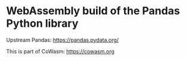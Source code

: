 # WebAssembly build of the Pandas Python library

Upstream Pandas: https://pandas.pydata.org/

This is part of CoWasm:  https://cowasm.org


